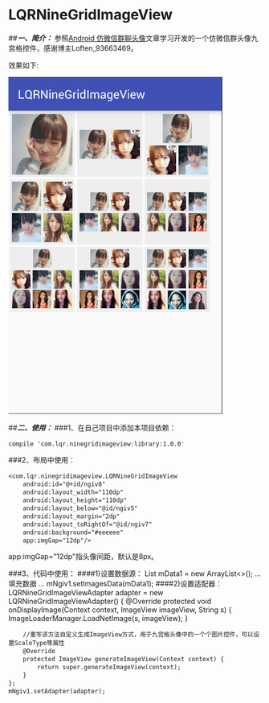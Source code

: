 # LQRNineGridImageView

##***一、简介：***
参照[Android 仿微信群聊头像](http://blog.csdn.net/loften_93663469/article/details/51227541)文章学习开发的一个仿微信群头像九宫格控件，感谢博主Loften_93663469。

效果如下:

![image](screenshots/1.png)

##***二、使用：***
###1、在自己项目中添加本项目依赖：

	compile 'com.lqr.ninegridimageview:library:1.0.0'

###2、布局中使用：

	<com.lqr.ninegridimageview.LQRNineGridImageView
        android:id="@+id/ngiv8"
        android:layout_width="110dp"
        android:layout_height="110dp"
        android:layout_below="@id/ngiv5"
        android:layout_margin="2dp"
        android:layout_toRightOf="@id/ngiv7"
        android:background="#eeeeee"
        app:imgGap="12dp"/>

app:imgGap="12dp"指头像间距，默认是8px。

###3、代码中使用：
####1)设置数据源：
	List<String> mData1 = new ArrayList<>();
	...
	填充数据
	...
	mNgiv1.setImagesData(mData1);
####2)设置适配器：
    LQRNineGridImageViewAdapter adapter = new LQRNineGridImageViewAdapter<String>() {
        @Override
        protected void onDisplayImage(Context context, ImageView imageView, String s) {
            ImageLoaderManager.LoadNetImage(s, imageView);
        }

        //重写该方法自定义生成ImageView方式，用于九宫格头像中的一个个图片控件，可以设置ScaleType等属性
        @Override
        protected ImageView generateImageView(Context context) {
            return super.generateImageView(context);
        }
    };
	mNgiv1.setAdapter(adapter);